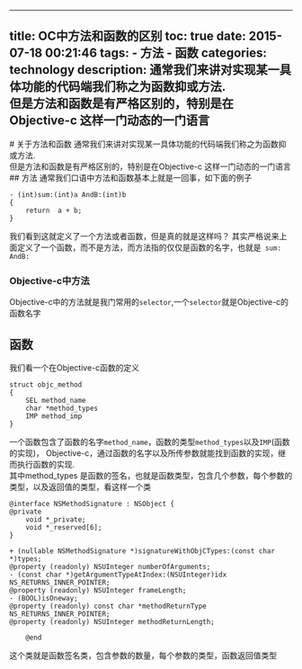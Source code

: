 ----
title: OC中方法和函数的区别
toc: true
date: 2015-07-18 00:21:46
tags: 
      - 方法
      - 函数
categories: technology
description: 通常我们来讲对实现某一具体功能的代码端我们称之为函数抑或方法.<br>但是方法和函数是有严格区别的，特别是在Objective-c 这样一门动态的一门语言
----
<script>
(function(){
    var bp = document.createElement('script');
    var curProtocol = window.location.protocol.split(':')[0];
    if (curProtocol === 'https') {
        bp.src = 'https://zz.bdstatic.com/linksubmit/push.js';        
    }
    else {
        bp.src = 'http://push.zhanzhang.baidu.com/push.js';
    }
    var s = document.getElementsByTagName("script")[0];
    s.parentNode.insertBefore(bp, s);
})();
</script>

<link href="http://cdn.bootcss.com/highlight.js/8.0/styles/monokai_sublime.min.css" rel="stylesheet">  
<script src="http://cdn.bootcss.com/highlight.js/8.0/highlight.min.js"></script>  
<script>hljs.initHighlightingOnLoad();</script>
# 关于方法和函数
通常我们来讲对实现某一具体功能的代码端我们称之为函数抑或方法.<br>但是方法和函数是有严格区别的，特别是在Objective-c 这样一门动态的一门语言
## 方法
通常我们口语中方法和函数基本上就是一回事，如下面的例子<br>

    - (int)sum:(int)a AndB:(int)b  
    {
        return  a + b;  
    }
    
 我们看到这就定义了一个方法或者函数，但是真的就是这样吗？
 其实严格说来上面定义了一个函数，而不是方法，而方法指的仅仅是函数的名字，也就是`  sum:  AndB: `
### Objective-c中方法
Objective-c中的方法就是我门常用的`selector`,一个`selector`就是Objective-c的函数名字
## 函数
我们看一个在Objective-c函数的定义<br>

``` objc
struct objc_method 
{
    SEL method_name
    char *method_types
    IMP method_imp
}
```

一个函数包含了函数的名字`method_name`，函数的类型`method_types`以及`IMP`(函数的实现)，    Objective-c，通过函数的名字以及所传参数就能找到函数的实现，继而执行函数的实现.<br>
其中method_types 是函数的签名，也就是函数类型，包含几个参数，每个参数的类型，以及返回值的类型，看这样一个类

``` objc
@interface NSMethodSignature : NSObject {
@private
    void *_private;
    void *_reserved[6];
}
    
+ (nullable NSMethodSignature *)signatureWithObjCTypes:(const char *)types;
@property (readonly) NSUInteger numberOfArguments;
- (const char *)getArgumentTypeAtIndex:(NSUInteger)idx NS_RETURNS_INNER_POINTER;
@property (readonly) NSUInteger frameLength;
- (BOOL)isOneway;
@property (readonly) const char *methodReturnType NS_RETURNS_INNER_POINTER;
@property (readonly) NSUInteger methodReturnLength;
    
    @end
```
 这个类就是函数签名类，包含参数的数量，每个参数的类型，函数返回值类型


    



